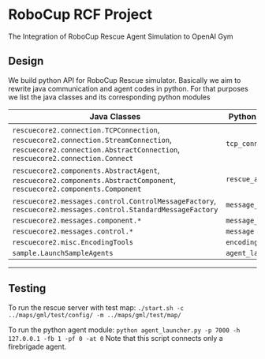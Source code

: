 # RoboCup RCF Project

The Integration of RoboCup Rescue Agent Simulation to OpenAI Gym

## Design 

We build python API for RoboCup Rescue simulator. 
Basically we aim to rewrite java communication and agent codes in python.
For that purposes we list the java classes and its corresponding python modules

|Java Classes  | Python Modules |
|------------- | -------------- |
|`rescuecore2.connection.TCPConnection`, `rescuecore2.connection.StreamConnection`, `rescuecore2.connection.AbstractConnection`, `rescuecore2.connection.Connect` | `tcp_connection` |
|`rescuecore2.components.AbstractAgent`, `rescuecore2.components.AbstractComponent`, `rescuecore2.components.Component` | `rescue_agent` |
|`rescuecore2.messages.control.ControlMessageFactory`, `rescuecore2.messages.control.StandardMessageFactory` | `message_factory` |
|`rescuecore2.messages.component.*` | `message_component` |
|`rescuecore2.messages.control.*` | `message` |
|`rescuecore2.misc.EncodingTools` | `encoding_tool` |
|`sample.LaunchSampleAgents` | `agent_launcher` |
-------------------------------------------------

## Testing

To run the rescue server with test map: `./start.sh -c ../maps/gml/test/config/ -m ../maps/gml/test/map/`

To run the python agent module: `python agent_launcher.py -p 7000 -h 127.0.0.1 -fb 1 -pf 0 -at 0` Note that this script connects only a firebrigade agent.
